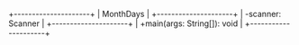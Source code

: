 +---------------------+
|     MonthDays       |
+---------------------+
| -scanner: Scanner   |
+---------------------+
| +main(args: String[]): void |
+---------------------+